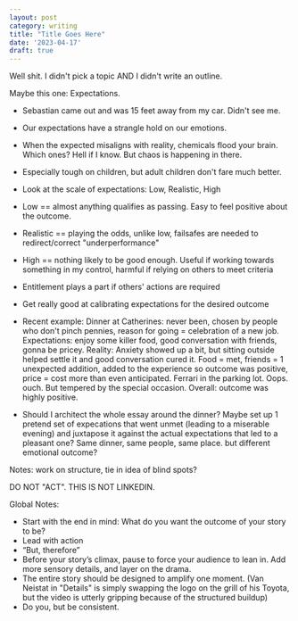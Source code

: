 ```yaml
---
layout: post
category: writing
title: "Title Goes Here"
date: '2023-04-17'
draft: true
---
```


Well shit. I didn't pick a topic AND I didn't write an outline.

Maybe this one: Expectations.

- Sebastian came out and was 15 feet away from my car. Didn't see me.
- Our expectations have a strangle hold on our emotions.
- When the expected misaligns with reality, chemicals flood your brain. Which ones? Hell if I know. But chaos is happening in there.
- Especially tough on children, but adult children don't fare much better.
- Look at the scale of expectations: Low, Realistic, High
- Low == almost anything qualifies as passing. Easy to feel positive about the outcome.
- Realistic == playing the odds, unlike low, failsafes are needed to redirect/correct "underperformance"
- High == nothing likely to be good enough. Useful if working towards something in my control, harmful if relying on others to meet criteria
- Entitlement plays a part if others' actions are required
- Get really good at calibrating expectations for the desired outcome
- Recent example: Dinner at Catherines: never been, chosen by people who don't pinch pennies, reason for going = celebration of a new job. Expectations: enjoy some killer food, good conversation with friends, gonna be pricey. Reality: Anxiety showed up a bit, but sitting outside helped settle it and good conversation cured it. Food = met, friends = 1 unexpected addition, added to the experience so outcome was positive, price = cost more than even anticipated. Ferrari in the parking lot. Oops. ouch. But tempered by the special occasion. Overall: outcome was highly positive.

- Should I architect the whole essay around the dinner? Maybe set up 1 pretend set of expecations that went unmet (leading to a miserable evening) and juxtapose it against the actual expectations that led to a pleasant one? Same dinner, same people, same place. but different emotional outcome?

Notes: work on structure, tie in idea of blind spots?


DO NOT "ACT". THIS IS NOT LINKEDIN.

Global Notes:

- Start with the end in mind: What do you want the outcome of your story to be?
- Lead with action
- “But, therefore”
- Before your story’s climax, pause to force your audience to lean in. Add more sensory details, and layer on the drama.
- The entire story should be designed to amplify one moment. (Van Neistat in "Details" is simply swapping the logo on the grill of his Toyota, but the video is utterly gripping because of the structured buildup)
- Do you, but be consistent.
